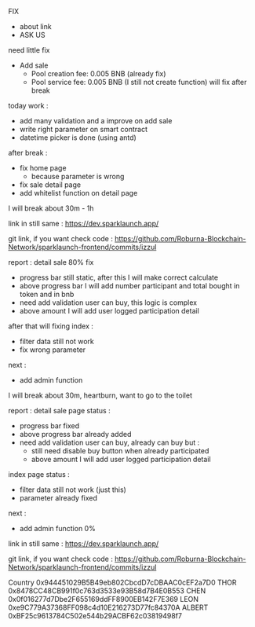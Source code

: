 FIX

- about link
- ASK US

need little fix

- Add sale
  - Pool creation fee: 0.005 BNB (already fix)
  - Pool service fee: 0.005 BNB (I still not create function)
    will fix after break

today work :

- add many validation and a improve on add sale
- write right parameter on smart contract
- datetime picker is done (using antd)

after break :

- fix home page
  - because parameter is wrong
- fix sale detail page
- add whitelist function on detail page

I will break about 30m - 1h

link in still same :
https://dev.sparklaunch.app/

git link, if you want check code :
https://github.com/Roburna-Blockchain-Network/sparklaunch-frontend/commits/izzul

report :
detail sale 80% fix

- progress bar still static, after this I will make correct calculate
- above progress bar I will add number participant and total bought in token and in bnb
- need add validation user can buy, this logic is complex
- above amount I will add user logged participation detail

after that will fixing index :

- filter data still not work
- fix wrong parameter

next :

- add admin function

I will break about 30m, heartburn, want to go to the toilet

report :
detail sale page status :

- progress bar fixed
- above progress bar already added
- need add validation user can buy, already can buy but :
  - still need disable buy button when already participated
  - above amount I will add user logged participation detail

index page status :

- filter data still not work (just this)
- parameter already fixed

next :

- add admin function 0%

link in still same :
https://dev.sparklaunch.app/

git link, if you want check code :
https://github.com/Roburna-Blockchain-Network/sparklaunch-frontend/commits/izzul

Country 0x944451029B5B49eb802CbcdD7cDBAAC0cEF2a7D0
THOR 0x8478CC48CB991f0c763d3533e93B58d7B4E0B553
CHEN 0x0f016277d7Dbe2F655169ddFF8900EB142F7E369
LEON 0xe9C779A37368FF098c4d10E216273D77fc84370A
ALBERT 0xBF25c9613784C502e544b29ACBF62c03819498f7
